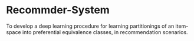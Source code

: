 # Recommder-System
To develop a deep learning procedure for learning partitionings of an item-space into preferential equivalence classes, in recommendation scenarios.
